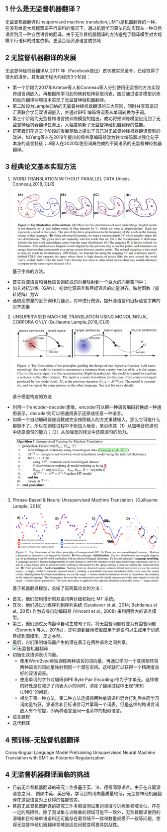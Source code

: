 ## 1 什么是无监督机器翻译？
无监督机器翻译(Unsupervised machine translation,UMT)是机器翻译的一种，在没有给定大规模双语平行语料的情况下，通过机器学习算法自动实现从一种自然语言到另一种自然语言的翻译。由于无监督机器翻译的方法避免了翻译模型对大规模平行语料的过度依赖，更适合低资源语言或领域


## 2 无监督机器翻译的发展
无监督神经机器翻译从 2017 年（Facebook提出）首次被实现至今，已经取得了很大的进步。其发展历程大约经历3个阶段：
- 第一个阶段为2017年Artetxe等人和Conneau等人分别使用无监督的方法实现跨语言词嵌入，再根据所学习到的映射矩阵获取词表，随后通过语言模型训练和反向翻译两项技术实现了无监督神经机器翻译。
- 第二阶段为Lample归纳的无监督神经机器翻译的三大原则，同时共享双语词汇表联合学习双语词嵌入，并通过BPE 编码将词表从单词转换为子词。
- 第三个阶段为无监督跨语言预训练模型的提出，成功将预训练模型应用到了无监督神经机器翻译任务上，大幅度刷新了无监督神经机器翻译的性能。
- 研究者们在这三个阶段的发展基础上提出了自己对无监督神经机器翻译模型的改进，如Yang等人在2019年提出的将共享编码器改为独立编码器以强化句子本身的语言特征；Ji等人在2020年使用词典完成的不同语系的无监督神经机器翻译。

## 3 经典论文基本实现方法
1. WORD TRANSLATION WITHOUT PARALLEL DATA (Alexis Conneau,2018,ICLR)
![](./image/word%20MT.png)
基于字典的方法。
- 首先将源语言和目标语言训练成词向量映射到一个巨大的向量空间中；
- 加入对抗训练（GAN），初始化源语言和目标语言的向量对齐，映射函数（旋转矩阵）为W
- 选取高质量的近邻词作为锚点，对W进行微调，提升源语言和目标语言字典的对齐质量

2. UNSUPERVISED MACHINE TRANSLATION USING MONOLINGUAL CORPORA ONLY (Guillaume Lample,2018,ICLR)
![](./image//USMT.jpg)
基于模型构建的方法
- 利用一个encoder-decoder思维。encoder可以把一种语言编码转换成一种通用表示，decoder则可以把通用表示还原成任意一种语言。
- 如果一个自动编码器被调教成完全按照输入的方式重建输入，那么它可能什么都做不了。所以在训练过程中不断加入噪音，来训练其（1）从加噪音的源句中还原源句的能力；（2）从加噪音的译文中还原源句的能力。
![](./image//UTMT.jpg)

3. Phrase-Based & Neural Unsupervised Machine Translation（Guillaume Lample, 2018）
![PBNUMT](./image//PBNUMT.png)
基于机器翻译模型，总结了前两篇论文的方法：
- 首先，他们使用推断的双语词典仔细初始化 MT 系统。
- 其次，他们通过训练序列到序列系统 (Sutskever et al., 2014; Bahdanau et al., 2015) 作为去噪自动编码器 (Vincent et al., 2008) 来利用强大的语言模型。
- 第三，他们通过反向翻译自动生成句子对，将无监督问题转变为有监督问题（Sennrich 等人，2015a），即将源到目标模型应用于源语句以生成用于训练目标到源模型，反之亦然。 
- 最后，它们限制编码器产生的潜在表示在两种语言之间共享。
![无监督机器翻译](https://pic4.zhimg.com/80/v2-9bc3691853c1fb94718dc043fb9977ef_720w.webp)
- 初始化双语词表词向量。
    - 使用Word2vec单独训练两种语言的词向量，再通过学习一个变换矩阵将两种语言的词向量映射到同一个潜在空间。这样就可以获得一个精确度良好的双语词表。
    - 使用单词的字节对编码(BPE:Byte Pair Encoding)作为子字单元。这样做的好处是在减少了词表大小的同时，清除了翻译过程中出现“未知(UNK)”的问题。
    - 相比于第一种方法，第二种方法选择将两种单语语料混合打乱后共同学习词向量特征，源语言和目标语言可共享同一个词表。但是这样的跨语言词嵌入有个前提，即两种语言是同一语系中的相似语言。
- 语言建模
- 迭代翻译

## 4 预训练-无监督机器翻译
Cross-lingual Language Model Pretraining
Unsupervised Neural Machine Translation with SMT as Posterior Regularization


## 4 无监督机器翻译面临的挑战
- 目前无监督机器翻译的研究工作多基于英、法、德等同源语言。由于在非同源语言之间， 例如中英、英日等，学习到的词向量质量较低，无监督神经机器翻译在这些语言对上获得的性能较差。
- 目前无监督机器翻译的研究工作多假设测试集的领域与训练集领域类似，存在一定的局限性。除了测试集与训练集的领域可能不一致外，无监督翻译使用的源端和目标端单语语料还可能存在着领域不一致和数量规模不一致等问题，使得无监督神经机器翻译领域自适应问题变得更具挑战性。